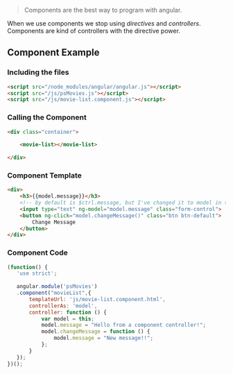 > Components are the best way to program with angular.

When we use components we stop using *directives* and *controllers*. Components are kind of controllers with the directive power.

## Component Example

### Including the files

```html
<script src="/node_modules/angular/angular.js"></script>
<script src="/js/psMovies.js"></script>
<script src="/js/movie-list.component.js"></script>
```

### Calling the Component

```html
<div class="container">
    
    <movie-list></movie-list>
        
</div>
```

### Component Template

```html
<div>
    <h3>{{model.message}}</h3>
    <!-- by default is $ctrl.message, but I've changed it to model in the controllerAs section -->
    <input type="text" ng-model="model.message" class="form-control">
    <button ng-click="model.changeMessage()" class="btn btn-default">
        Change Message
    </button>
</div>
```

### Component Code

```js
(function() {
   'use strict';
   
   angular.module('psMovies')
   .component("movieList",{
       templateUrl: 'js/movie-list.component.html',
       controllerAs: 'model',
       controller: function () {
           var model = this;
           model.message = "Hello from a component controller!";
           model.changeMessage = function () {
               model.message = "New message!!";
           };
       }
   });
})();
```